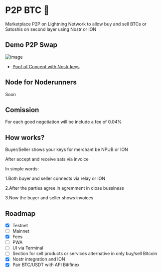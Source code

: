# P2P BTC 🔑
Marketplace P2P on Lightning Network to allow buy and sell BTCs or Satoshis on second layer using Nostr or ION

## Demo P2P Swap

![image](https://user-images.githubusercontent.com/83122757/228357133-dd0f70b5-45bd-4764-847f-d888f6e15d40.png)

- [Poof of Concept with Nostr keys](https://github.com/AreaLayer/P2PBTC-PoC)

## Node for Noderunners

Soon 

## Comission

For each good negotiation will be include  a fee of 0.04% 

## How works? 

Buyer/Seller shows your keys for merchant be NPUB or ION

After accept and receive sats via invoice

In simple words:

1.Both buyer and seller connects via relay or ION

2.After the parties agree in agremment in close bussiness

3.Now the buyer and seller shows invoices

## Roadmap

- [X] Testnet
- [ ] Mainnet
- [X] Fees
- [ ] PWA
- [ ] UI via Terminal
- [ ] Section for sell products or services alternative in only buy/sell Bitcoin
- [x] Nostr integration and  ION
- [X] Pair BTC/USDT with API Bitifinex

